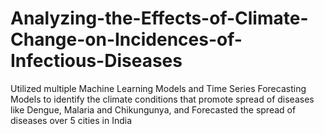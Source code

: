 # Analyzing-the-Effects-of-Climate-Change-on-Incidences-of-Infectious-Diseases
Utilized multiple Machine Learning Models and Time Series Forecasting Models to identify the climate conditions that promote spread of diseases like Dengue, Malaria and Chikungunya, and Forecasted the spread of diseases over 5 cities in India
